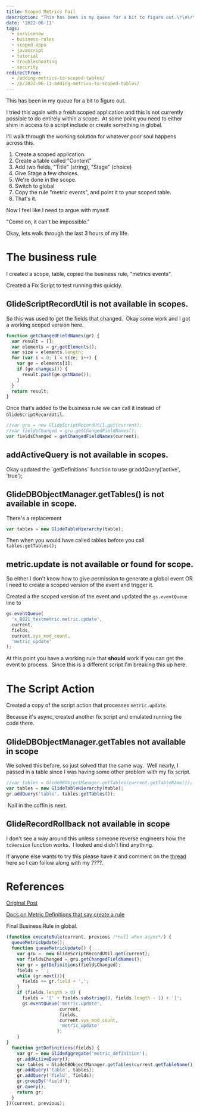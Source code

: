 ```yaml
---
title: Scoped Metrics Fail
description: "This has been in my queue for a bit to figure out.\r\n\r\nI tried this again with a fresh scoped application and this is not currently possible to do entirely wi..."
date: '2022-06-11'
tags:
  - servicenow
  - business-rules
  - scoped-apps
  - javascript
  - tutorial
  - troubleshooting
  - security
redirectFrom:
  - /adding-metrics-to-scoped-tables/
  - /p/2022-06-11-adding-metrics-to-scoped-tables/
---
```


<!--StartFragment-->

This has been in my queue for a bit to figure out.

I tried this again with a fresh scoped application and this is not currently possible to do entirely within a scope.  At some point you need to either shim in access to a script include or create something in global.

I'll walk through the working solution for whatever poor soul happens across this.

1. Create a scoped application.
2. Create a table called "Content"
3. Add two fields, "Title" (string), "Stage" (choice)
4. Give Stage a few choices.
5. We're done in the scope.  
6. Switch to global
7. Copy the rule "metric events", and point it to your scoped table.
8. That's it.

Now I feel like I need to argue with myself.

"Come on, it can't be impossible."

Okay, lets walk through the last 3 hours of my life.

# The business rule

I created a scope, table, copied the business rule, "metrics events".

Created a Fix Script to test running this quickly.  

## GlideScriptRecordUtil is not available in scopes. 

So this was used to get the fields that changed.  Okay some work and I got a working scoped version here.

```javascript
function getChangedFieldNames(gr) {
  var result = [];
  var elements = gr.getElements();
  var size = elements.length;
  for (var i = 0; i < size; i++) {
    var ge = elements[i];
    if (ge.changes()) {
      result.push(ge.getName());
    }
  }
  return result;
}
```

Once that's added to the business rule we can call it instead of `GlideScriptRecordUtil`.

```javascript
//var gru = new GlideScriptRecordUtil.get(current);
//var fieldsChanged = gru.getChangedFieldNames();
var fieldsChanged = getChangedFieldNames(current);
```

## addActiveQuery is not available in scopes.

Okay updated the \`getDefinitions\` function to use gr.addQuery('active', 'true');

## GlideDBObjectManager.getTables() is not available in scope.

There's a replacement 

```javascript
var tables = new GlideTableHierarchy(table);
```

Then when you would have called tables before you call `tables.getTables();`

## metric.update is not available or found for scope.

So either I don't know how to give permission to generate a global event OR I need to create a scoped version of the event and trigger it.

Created a the scoped version of the event and updated the `gs.eventQueue` line to 

```javascript
gs.eventQueue(
  'x_8821_testmetric.metric.update', 
  current, 
  fields, 
  current.sys_mod_count, 
  'metric_update'
);
```

At this point you have a working rule that **should** work if you can get the event to process.  Since this is a different script I'm breaking this up here.

# The Script Action

Created a copy of the script action that processes `metric.update`.

Because it's async, created another fix script and emulated running the code there.

## GlideDBObjectManager.getTables not available in scope

We solved this before, so just solved that the same way.  Well nearly, I passed in a table since I was having some other problem with my fix script.

```javascript
//var tables = GlideDBObjectManager.getTables(current.getTableName());
var tables = new GlideTableHierarchy(table);
gr.addQuery('table', tables.getTables());
```

 Nail in the coffin is next.

## GlideRecordRollback not available in scope

I don't see a way around this unless someone reverse engineers how the `toVersion` function works.  I looked and didn't find anything.  

If anyone else wants to try this please have it and comment on the [thread](https://community.servicenow.com/community?id=community_question&sys_id=966e14621b824814d01143f6fe4bcbd7) here so I can follow along with my ????.

# References

[Original Post](https://community.servicenow.com/community?id=community_question&sys_id=966e14621b824814d01143f6fe4bcbd7)

[Docs on Metric Definitions that say create a rule](https://docs.servicenow.com/csh?version=latest&topicname=c_MetricDefinitionSupport)

Final Business Rule in global.

```javascript
(function executeRule(current, previous /*null when async*/) {
  queueMetricUpdate();
  function queueMetricUpdate() {    
	var gru =  new GlideScriptRecordUtil.get(current);
	var fieldsChanged = gru.getChangedFieldNames();
	var gr = getDefinitions(fieldsChanged);
	fields = '';
	while (gr.next()){
      fields += gr.field + ',';
    }
	if (fields.length > 0) {
      fields = '[' + fields.substring(0, fields.length - 1) + ']';
      gs.eventQueue('metric.update', 
                    current, 
                    fields, 
                    current.sys_mod_count, 
                    'metric_update'
                   );
	}
}
  function getDefinitions(fields) {
	var gr = new GlideAggregate('metric_definition');
	gr.addActiveQuery();
	var tables = GlideDBObjectManager.getTables(current.getTableName());
	gr.addQuery('table', tables);
	gr.addQuery('field', fields);
	gr.groupBy('field');
	gr.query();
	return gr;
  }
})(current, previous);
```